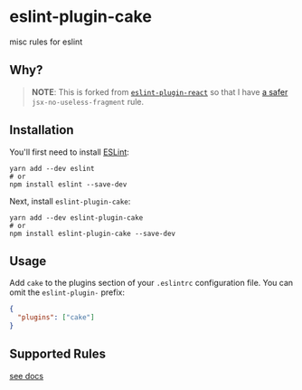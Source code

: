 # eslint-plugin-cake

misc rules for eslint

## Why?

> **NOTE**: This is forked from
> [`eslint-plugin-react`](https://github.com/yannickcr/eslint-plugin-react) so
> that I have [a safer](https://github.com/yannickcr/eslint-plugin-react/pull/2967) `jsx-no-useless-fragment` rule.

## Installation

You'll first need to install [ESLint](http://eslint.org):

```shell
yarn add --dev eslint
# or
npm install eslint --save-dev
```

Next, install `eslint-plugin-cake`:

```shell
yarn add --dev eslint-plugin-cake
# or
npm install eslint-plugin-cake --save-dev
```

## Usage

Add `cake` to the plugins section of your `.eslintrc` configuration file. You can omit the `eslint-plugin-` prefix:

```json
{
  "plugins": ["cake"]
}
```

## Supported Rules

[see docs](./docs/rules)
